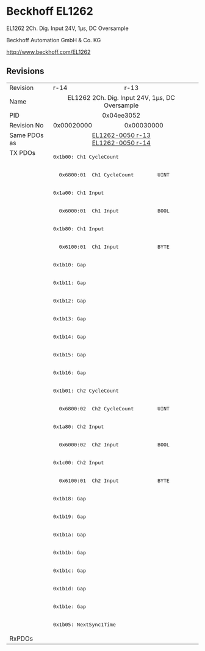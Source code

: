 # Beckhoff EL1262

EL1262 2Ch. Dig. Input 24V, 1µs, DC Oversample

Beckhoff Automation GmbH & Co. KG

http://www.beckhoff.com/EL1262

## Revisions
<table>
<tr >
<td>Revision</td>
<td>r-14</td>
<td>r-13</td>
</tr>
<tr >
<td>Name</td>
<td colspan=2 align="center">EL1262 2Ch. Dig. Input 24V, 1µs, DC Oversample</td>
</tr>
<tr >
<td>PID</td>
<td colspan=2 align="center">0x04ee3052</td>
</tr>
<tr >
<td>Revision No</td>
<td>0x00020000</td>
<td>0x00030000</td>
</tr>
<tr >
<td>Same PDOs as</td>
<td colspan=2 align="center"><a href="EL1262-0050">EL1262-0050 r-13</a><br/><a href="EL1262-0050">EL1262-0050 r-14</a></td>
</tr>
<tr class="txpdo">
<td rowspan=27 valign=top>TX PDOs</td>
<td colspan=2 align="left"><pre>0x1b00: Ch1 CycleCount</pre></td>
<td></td>
</tr>
<tr class="txpdo">
<td colspan=2 align="left"><pre>  0x6800:01  Ch1 CycleCount        UINT</pre></td>
</tr>
<tr class="txpdo">
<td colspan=2 align="left"><pre>0x1a00: Ch1 Input</pre></td>
</tr>
<tr class="txpdo">
<td colspan=2 align="left"><pre>  0x6000:01  Ch1 Input             BOOL</pre></td>
</tr>
<tr class="txpdo">
<td colspan=2 align="left"><pre>0x1b80: Ch1 Input</pre></td>
</tr>
<tr class="txpdo">
<td colspan=2 align="left"><pre>  0x6100:01  Ch1 Input             BYTE</pre></td>
</tr>
<tr class="txpdo">
<td colspan=2 align="left"><pre>0x1b10: Gap</pre></td>
</tr>
<tr class="txpdo">
<td colspan=2 align="left"><pre>0x1b11: Gap</pre></td>
</tr>
<tr class="txpdo">
<td colspan=2 align="left"><pre>0x1b12: Gap</pre></td>
</tr>
<tr class="txpdo">
<td colspan=2 align="left"><pre>0x1b13: Gap</pre></td>
</tr>
<tr class="txpdo">
<td colspan=2 align="left"><pre>0x1b14: Gap</pre></td>
</tr>
<tr class="txpdo">
<td colspan=2 align="left"><pre>0x1b15: Gap</pre></td>
</tr>
<tr class="txpdo">
<td colspan=2 align="left"><pre>0x1b16: Gap</pre></td>
</tr>
<tr class="txpdo">
<td colspan=2 align="left"><pre>0x1b01: Ch2 CycleCount</pre></td>
</tr>
<tr class="txpdo">
<td colspan=2 align="left"><pre>  0x6800:02  Ch2 CycleCount        UINT</pre></td>
</tr>
<tr class="txpdo">
<td colspan=2 align="left"><pre>0x1a80: Ch2 Input</pre></td>
</tr>
<tr class="txpdo">
<td colspan=2 align="left"><pre>  0x6000:02  Ch2 Input             BOOL</pre></td>
</tr>
<tr class="txpdo">
<td colspan=2 align="left"><pre>0x1c00: Ch2 Input</pre></td>
</tr>
<tr class="txpdo">
<td colspan=2 align="left"><pre>  0x6100:01  Ch2 Input             BYTE</pre></td>
</tr>
<tr class="txpdo">
<td colspan=2 align="left"><pre>0x1b18: Gap</pre></td>
</tr>
<tr class="txpdo">
<td colspan=2 align="left"><pre>0x1b19: Gap</pre></td>
</tr>
<tr class="txpdo">
<td colspan=2 align="left"><pre>0x1b1a: Gap</pre></td>
</tr>
<tr class="txpdo">
<td colspan=2 align="left"><pre>0x1b1b: Gap</pre></td>
</tr>
<tr class="txpdo">
<td colspan=2 align="left"><pre>0x1b1c: Gap</pre></td>
</tr>
<tr class="txpdo">
<td colspan=2 align="left"><pre>0x1b1d: Gap</pre></td>
</tr>
<tr class="txpdo">
<td colspan=2 align="left"><pre>0x1b1e: Gap</pre></td>
</tr>
<tr class="txpdo">
<td colspan=2 align="left"><pre>0x1b05: NextSync1Time</pre></td>
</tr>
<tr >
<td>RxPDOs</td>
<td colspan=2 align="left"></td>
</tr>
</table>
